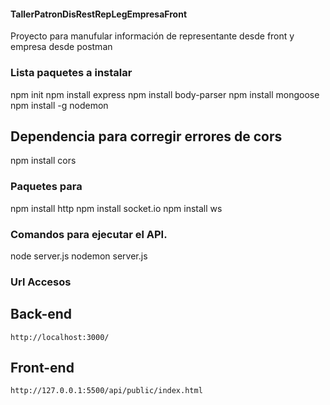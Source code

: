 #### TallerPatronDisRestRepLegEmpresaFront
Proyecto para manufular información de representante desde front y empresa desde postman

### Lista paquetes a instalar
npm init
npm install express
npm install body-parser
npm install mongoose
npm install -g nodemon
## Dependencia para corregir errores de cors
npm install cors

### Paquetes para 
npm install http
npm install socket.io
npm install ws


### Comandos para ejecutar el API.
node server.js
nodemon server.js

### 

### Url Accesos
## Back-end
    http://localhost:3000/
## Front-end
    http://127.0.0.1:5500/api/public/index.html

